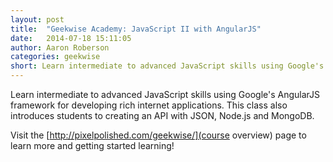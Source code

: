 ```yaml
---
layout: post
title:  "Geekwise Academy: JavaScript II with AngularJS"
date:   2014-07-18 15:11:05
author: Aaron Roberson
categories: geekwise
short: Learn intermediate to advanced JavaScript skills using Google's AngularJS framework for developing rich internet applications. This class also introduces students to creating an API with JSON, Node.js and MongoDB.
---
```


Learn intermediate to advanced JavaScript skills using Google's AngularJS framework for developing rich internet applications. This class also introduces students to creating an API with JSON, Node.js and MongoDB.

Visit the [http://pixelpolished.com/geekwise/](course overview) page to learn more and getting started learning!